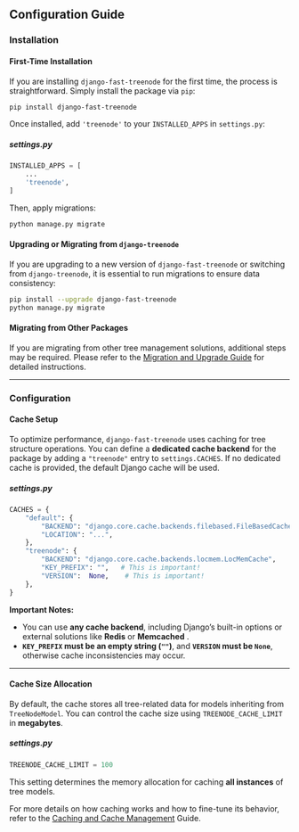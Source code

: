 ## Configuration Guide

### Installation

#### First-Time Installation
If you are installing `django-fast-treenode` for the first time, the process is straightforward. Simply install the package via `pip`:

```sh
pip install django-fast-treenode
```

Once installed, add `'treenode'` to your `INSTALLED_APPS` in `settings.py`:
##### settings.py
```python
INSTALLED_APPS = [
    ...
    'treenode',
]
```

Then, apply migrations:

```sh
python manage.py migrate
```

#### Upgrading or Migrating from `django-treenode`
If you are upgrading to a new version of `django-fast-treenode` or switching from `django-treenode`, it is essential to run migrations to ensure data consistency:

```sh
pip install --upgrade django-fast-treenode
python manage.py migrate
```

#### Migrating from Other Packages
If you are migrating from other tree management solutions, additional steps may be required. Please refer to the [Migration and Upgrade Guide](migration.md) for detailed instructions.

---

### Configuration

#### Cache Setup
To optimize performance, `django-fast-treenode` uses caching for tree structure operations. You can define a **dedicated cache backend** for the package by adding a `"treenode"` entry to `settings.CACHES`. If no dedicated cache is provided, the default Django cache will be used.

##### settings.py
```python
CACHES = {
    "default": {
        "BACKEND": "django.core.cache.backends.filebased.FileBasedCache",
        "LOCATION": "...",
    },
    "treenode": {
        "BACKEND": "django.core.cache.backends.locmem.LocMemCache",
        "KEY_PREFIX": "",   # This is important!
        "VERSION":  None,    # This is important!
    },
}
```
**Important Notes:**
- You can use **any cache backend**, including Django’s built-in options or external solutions like **Redis** or **Memcached** .
- **`KEY_PREFIX` must be an empty string (`""`)**, and **`VERSION` must be `None`**, otherwise cache inconsistencies may occur.

---

#### Cache Size Allocation
By default, the cache stores all tree-related data for models inheriting from `TreeNodeModel`. You can control the cache size using `TREENODE_CACHE_LIMIT` in **megabytes**.

##### settings.py
```python
TREENODE_CACHE_LIMIT = 100
```
This setting determines the memory allocation for caching **all instances** of tree models.

For more details on how caching works and how to fine-tune its behavior, refer to the [Caching and Cache Management](cache.md)  Guide.
